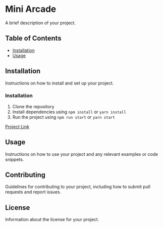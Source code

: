 # Mini Arcade

A brief description of your project.

## Table of Contents

-   [Installation](#installation)
-   [Usage](#usage)

## Installation

Instructions on how to install and set up your project.

### Installation

1. Clone the repository
2. Install dependencies using `npm install` or `yarn install`
3. Run the project using `npm run start` or `yarn start`

[Project Link](https://miniarcade-app.web.app/)

## Usage

Instructions on how to use your project and any relevant examples or code snippets.

## Contributing

Guidelines for contributing to your project, including how to submit pull requests and report issues.

## License

Information about the license for your project.
